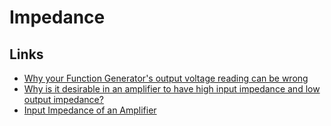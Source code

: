 # Impedance

## Links

 - [Why your Function Generator's output voltage reading can be wrong](https://www.youtube.com/watch?v=tClE8s6RZdg)
 - [Why is it desirable in an amplifier to have high input impedance and low output impedance?](https://electronics.stackexchange.com/questions/68638/why-is-it-desirable-in-an-amplifier-to-have-high-input-impedance-and-low-output)
 - [Input Impedance of an Amplifier](http://www.electronics-tutorials.ws/amplifier/input-impedance-of-an-amplifier.html)
